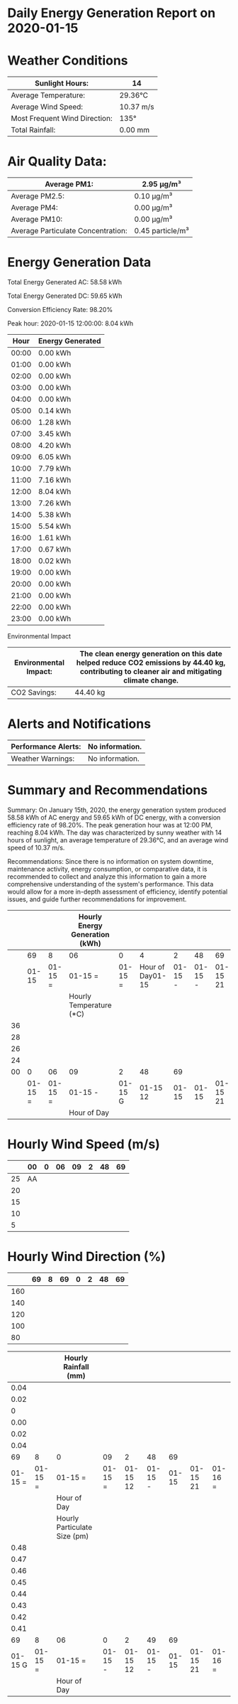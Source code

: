 # Daily Energy Generation Report on 2020-01-15

# Weather Conditions

|Sunlight Hours:|14|
|---|---|
|Average Temperature:|29.36°C|
|Average Wind Speed:|10.37 m/s|
|Most Frequent Wind Direction:|135°|
|Total Rainfall:|0.00 mm|

# Air Quality Data:

|Average PM1:|2.95 μg/m³|
|---|---|
|Average PM2.5:|0.10 μg/m³|
|Average PM4:|0.00 μg/m³|
|Average PM10:|0.00 μg/m³|
|Average Particulate Concentration:|0.45 particle/m³|

# Energy Generation Data

Total Energy Generated AC: 58.58 kWh

Total Energy Generated DC: 59.65 kWh

Conversion Efficiency Rate: 98.20%

Peak hour: 2020-01-15 12:00:00: 8.04 kWh

|Hour|Energy Generated|
|---|---|
|00:00|0.00 kWh|
|01:00|0.00 kWh|
|02:00|0.00 kWh|
|03:00|0.00 kWh|
|04:00|0.00 kWh|
|05:00|0.14 kWh|
|06:00|1.28 kWh|
|07:00|3.45 kWh|
|08:00|4.20 kWh|
|09:00|6.05 kWh|
|10:00|7.79 kWh|
|11:00|7.16 kWh|
|12:00|8.04 kWh|
|13:00|7.26 kWh|
|14:00|5.38 kWh|
|15:00|5.54 kWh|
|16:00|1.61 kWh|
|17:00|0.67 kWh|
|18:00|0.02 kWh|
|19:00|0.00 kWh|
|20:00|0.00 kWh|
|21:00|0.00 kWh|
|22:00|0.00 kWh|
|23:00|0.00 kWh|

Environmental Impact

|Environmental Impact:|The clean energy generation on this date helped reduce CO2 emissions by 44.40 kg, contributing to cleaner air and mitigating climate change.|
|---|---|
|CO2 Savings:|44.40 kg|

# Alerts and Notifications

|Performance Alerts:|No information.|
|---|---|
|Weather Warnings:|No information.|

# Summary and Recommendations

Summary: On January 15th, 2020, the energy generation system produced 58.58 kWh of AC energy and 59.65 kWh of DC energy, with a conversion efficiency rate of 98.20%. The peak generation hour was at 12:00 PM, reaching 8.04 kWh. The day was characterized by sunny weather with 14 hours of sunlight, an average temperature of 29.36°C, and an average wind speed of 10.37 m/s.

Recommendations: Since there is no information on system downtime, maintenance activity, energy consumption, or comparative data, it is recommended to collect and analyze this information to gain a more comprehensive understanding of the system's performance. This data would allow for a more in-depth assessment of efficiency, identify potential issues, and guide further recommendations for improvement.

| | | |Hourly Energy Generation (kWh)| | | | | | |
|---|---|---|---|---|---|---|---|---|---|
| |69|8|06|0|4|2|48|69| |
| |01-15|01-15 =|01-15 =|01-15 =|Hour of Day01-15|01-15 -|01-15 -|01-15 21|01-16 =|
| | | |Hourly Temperature (*C)| | | | | | |
|36| | | | | | | | | |
|28| | | | | | | | | |
|26| | | | | | | | | |
|24| | | | | | | | | |
|00|0|06|09|2|48|69| | | |
| |01-15 =|01-15 =|01-15 -|01-15 G|01-15 12|01-15|01-15|01-15 21|01-16 =|
| | | |Hour of Day| | | | | | |

# Hourly Wind Speed (m/s)

| |00|0|06|09|2|48|69|
|---|---|---|---|---|---|---|---|
|25|AA| | | | | | |
|20| | | | | | | |
|15| | | | | | | |
|10| | | | | | | |
|5| | | | | | | |

# Hourly Wind Direction (%)

| |69|8|69|0|2|48|69|
|---|---|---|---|---|---|---|---|
|160| | | | | | | |
|140| | | | | | | |
|120| | | | | | | |
|100| | | | | | | |
|80| | | | | | | |

| | |Hourly Rainfall (mm)| | | | | | |
|---|---|---|---|---|---|---|---|---|
|0.04| | | | | | | | |
|0.02| | | | | | | | |
|0| | | | | | | | |
|0.00| | | | | | | | |
|0.02| | | | | | | | |
|0.04| | | | | | | | |
|69|8|0|09|2|48|69| | |
|01-15 =|01-15 =|01-15 =|01-15 =|01-15 12|01-15 -|01-15|01-15 21|01-16 =|
| | |Hour of Day| | | | | | |
| | |Hourly Particulate Size (pm)| | | | | | |
|0.48| | | | | | | | |
|0.47| | | | | | | | |
|0.46| | | | | | | | |
|0.45| | | | | | | | |
|0.44| | | | | | | | |
|0.43| | | | | | | | |
|0.42| | | | | | | | |
|0.41| | | | | | | | |
|69|8|06|0|2|49|69| | |
|01-15 G|01-15 =|01-15 =|01-15 -|01-15 12|01-15 -|01-15|01-15 21|01-16 =|
| | |Hour of Day| | | | | | |